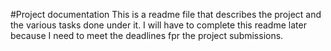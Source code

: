 #Project documentation
This is a readme file that describes the project and the various tasks done under it.
I will have to complete this readme later because I need to meet the deadlines fpr the project submissions.

